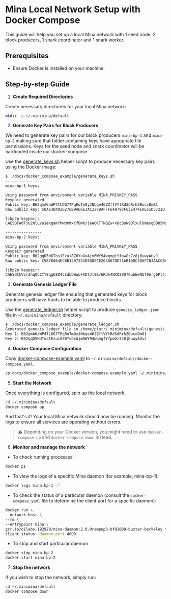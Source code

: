 # Mina Local Network Setup with Docker Compose

This guide will help you set up a local Mina network with 1 seed node, 2 block producers, 1 snark coordinator and 1 snark worker.

## Prerequisites

- Ensure Docker is installed on your machine.

## Step-by-step Guide

1. **Create Required Directories**

Create necessary directories for your local Mina network:

```bash
mkdir -p ~/.minimina/default
```

2. **Generate Key Pairs for Block Producers**

We need to generate key pairs for our block producers `mina-bp-1` and `mina-bp-2` making sure that folder containing keys have appopriate file permissions. Keys for the seed node and snark coordinator will be hardcoded inside our docker-compose.

Use the [generate_keys.sh](generate_keys.sh) helper script to produce necessary key pairs using the Docker image:

```bash
$ ./docs/docker_compose_example/generate_keys.sh 
----------------
mina-bp-1 keys: 

Using password from environment variable MINA_PRIVKEY_PASS
Keypair generated
Public key: B62qmA6aWP4TLDG7TPqRoTm9yJNbqe46ZZftVYtRdSdRrh2BuccDm81
Raw public key: 50A63B492627EB9A66E3AC2268AF7F649793F63E474E0E51D5722D79D13D4591

libp2p keypair:
CAESQFWdTju2nlLVu1exgaKYMwDmWxKfDmk/jeWGKTTNQZw+vBcBuN9Dlxul0maxgBD85Mp4rYPuKmGNbXXTXk8+GWg=,CAESILwXAbjfQ5cbpdJmsYAQ/OTKeK2D7iphjW11015PPhlo,12D3KooWNUbARSnVbRyaNTuQYVuPZnCTx2A591h3AP1YUXkAc5JP

----------------
mina-bp-2 keys: 

Using password from environment variable MINA_PRIVKEY_PASS
Keypair generated
Public key: B62qqD5HUTos1Ezui8Z6YuGxAjm6WY94wqmgfYfpwGz7z8jBuwyAUvJ
Raw public key: C987E064EC8B1297351D95DECE263D678D71AB10DC3D6F7D4AACCBA259BCCC80

libp2p keypair:
CAESQCkVLr2hqOCCfY8qg68Q4CsdbbWwLFXDtJl9E/6Rdh4WXQ29UTGubEeNUf0erg6Pl47oi8oXqHHZv5QIqzkuVWE=,CAESIF0NvVExrmxHjVH9Hq4Oj5eO6IvKF6hx2b+UCKs5LlVh,12D3KooWG5cEeAm2JgaNdv8mZ4ivyLfpAdF4PHh7RarfRnZHNMqi
```

3. **Generate Genesis Ledger File**

Generate genesis ledger file ensuring that generated keys for block producers will have funds to be able to produce blocks.

Use the [generate_ledger.sh](generate_ledger.sh) helper script to produce `genesis_ledger.json` file in `~/.minimina/default` directory:

```bash
$ ./docs/docker_compose_example/generate_ledger.sh 
Generated genesis ledger file in /home/piotr/.minimina/default/genesis_ledger.json including keys:
Key 1: B62qmA6aWP4TLDG7TPqRoTm9yJNbqe46ZZftVYtRdSdRrh2BuccDm81
Key 2: B62qqD5HUTos1Ezui8Z6YuGxAjm6WY94wqmgfYfpwGz7z8jBuwyAUvJ
```

4. **Docker Compose Configuration**

Copy [docker-compose-example.yaml](docker-compose-example.yaml) to `~/.minimina/default/docker-compose.yaml`. 

```bash
cp docs/docker_compose_example/docker-compose-example.yaml ~/.minimina/default/docker-compose.yaml
```

5. **Start the Network**

Once everything is configured, spin up the local network.

```bash
cd ~/.minimina/default
docker compose up
```

And that's it! Your local Mina network should now be running. Monitor the logs to ensure all services are operating without errors.

> ⚠️ Depending on your Docker version, you might need to use `docker-compose up` and `docker-compose down` instead.

6. **Monitor and manage the network**

- To check running processes:

```bash
docker ps
```

- To view the logs of a specific Mina daemon (for example, mina-bp-1):

```bash
docker logs mina-bp-1 -f
```

- To check the status of a particular daemon (consult the `docker-compose.yaml` file to determine the client port for a specific daemon):

```bash
docker run \
--network host \
--rm \
--entrypoint mina \
gcr.io/o1labs-192920/mina-daemon:2.0.0rampup3-bfd1009-buster-berkeley \
client status -daemon-port 4000
```

- To stop and start particular daemon

```bash
docker stop mina-bp-2
docker start mina-bp-2
```

7. **Stop the network**

If you wish to stop the network, simply run:

```bash
cd ~/.minimina/default
docker compose down
```
